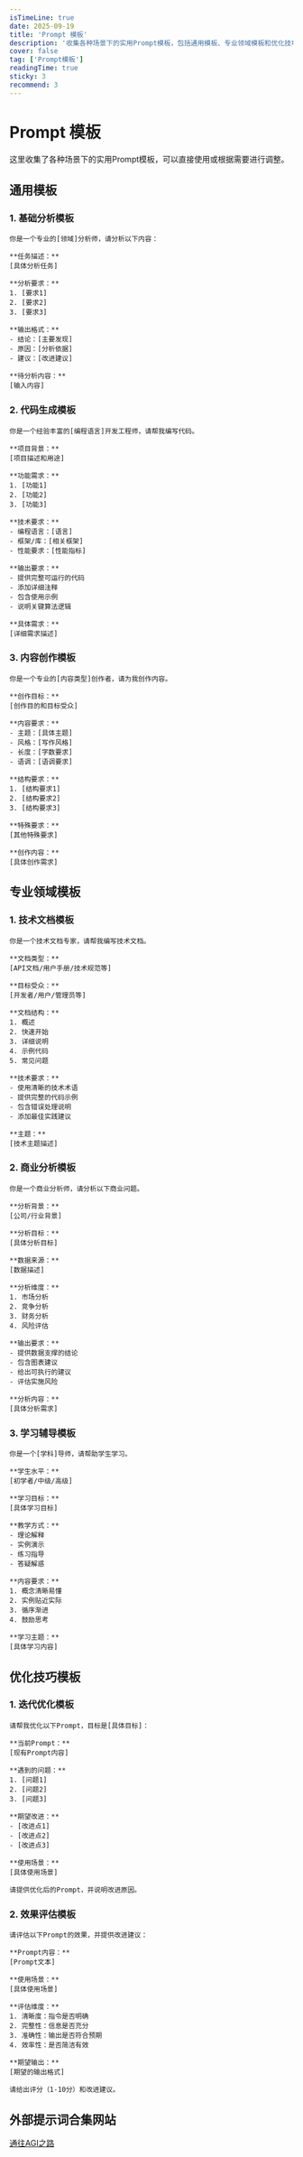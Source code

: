 ```yaml
---
isTimeLine: true
date: 2025-09-19
title: 'Prompt 模板'
description: '收集各种场景下的实用Prompt模板，包括通用模板、专业领域模板和优化技巧模板'
cover: false
tag: ['Prompt模板']
readingTime: true
sticky: 3
recommend: 3
---
```


# Prompt 模板

这里收集了各种场景下的实用Prompt模板，可以直接使用或根据需要进行调整。

## 通用模板

### 1. 基础分析模板

```
你是一个专业的[领域]分析师，请分析以下内容：

**任务描述：**
[具体分析任务]

**分析要求：**
1. [要求1]
2. [要求2]
3. [要求3]

**输出格式：**
- 结论：[主要发现]
- 原因：[分析依据]
- 建议：[改进建议]

**待分析内容：**
[输入内容]
```

### 2. 代码生成模板

```
你是一个经验丰富的[编程语言]开发工程师，请帮我编写代码。

**项目背景：**
[项目描述和用途]

**功能需求：**
1. [功能1]
2. [功能2]
3. [功能3]

**技术要求：**
- 编程语言：[语言]
- 框架/库：[相关框架]
- 性能要求：[性能指标]

**输出要求：**
- 提供完整可运行的代码
- 添加详细注释
- 包含使用示例
- 说明关键算法逻辑

**具体需求：**
[详细需求描述]
```

### 3. 内容创作模板

```
你是一个专业的[内容类型]创作者，请为我创作内容。

**创作目标：**
[创作目的和目标受众]

**内容要求：**
- 主题：[具体主题]
- 风格：[写作风格]
- 长度：[字数要求]
- 语调：[语调要求]

**结构要求：**
1. [结构要求1]
2. [结构要求2]
3. [结构要求3]

**特殊要求：**
[其他特殊要求]

**创作内容：**
[具体创作需求]
```

## 专业领域模板

### 1. 技术文档模板

```
你是一个技术文档专家，请帮我编写技术文档。

**文档类型：**
[API文档/用户手册/技术规范等]

**目标受众：**
[开发者/用户/管理员等]

**文档结构：**
1. 概述
2. 快速开始
3. 详细说明
4. 示例代码
5. 常见问题

**技术要求：**
- 使用清晰的技术术语
- 提供完整的代码示例
- 包含错误处理说明
- 添加最佳实践建议

**主题：**
[技术主题描述]
```

### 2. 商业分析模板

```
你是一个商业分析师，请分析以下商业问题。

**分析背景：**
[公司/行业背景]

**分析目标：**
[具体分析目标]

**数据来源：**
[数据描述]

**分析维度：**
1. 市场分析
2. 竞争分析
3. 财务分析
4. 风险评估

**输出要求：**
- 提供数据支撑的结论
- 包含图表建议
- 给出可执行的建议
- 评估实施风险

**分析内容：**
[具体分析需求]
```

### 3. 学习辅导模板

```
你是一个[学科]导师，请帮助学生学习。

**学生水平：**
[初学者/中级/高级]

**学习目标：**
[具体学习目标]

**教学方式：**
- 理论解释
- 实例演示
- 练习指导
- 答疑解惑

**内容要求：**
1. 概念清晰易懂
2. 实例贴近实际
3. 循序渐进
4. 鼓励思考

**学习主题：**
[具体学习内容]
```

## 优化技巧模板

### 1. 迭代优化模板

```
请帮我优化以下Prompt，目标是[具体目标]：

**当前Prompt：**
[现有Prompt内容]

**遇到的问题：**
1. [问题1]
2. [问题2]
3. [问题3]

**期望改进：**
- [改进点1]
- [改进点2]
- [改进点3]

**使用场景：**
[具体使用场景]

请提供优化后的Prompt，并说明改进原因。
```

### 2. 效果评估模板

```
请评估以下Prompt的效果，并提供改进建议：

**Prompt内容：**
[Prompt文本]

**使用场景：**
[具体使用场景]

**评估维度：**
1. 清晰度：指令是否明确
2. 完整性：信息是否充分
3. 准确性：输出是否符合预期
4. 效率性：是否简洁有效

**期望输出：**
[期望的输出格式]

请给出评分（1-10分）和改进建议。
```

## 外部提示词合集网站

[通往AGI之路](https://www.waytoagi.com/zh/prompts)


